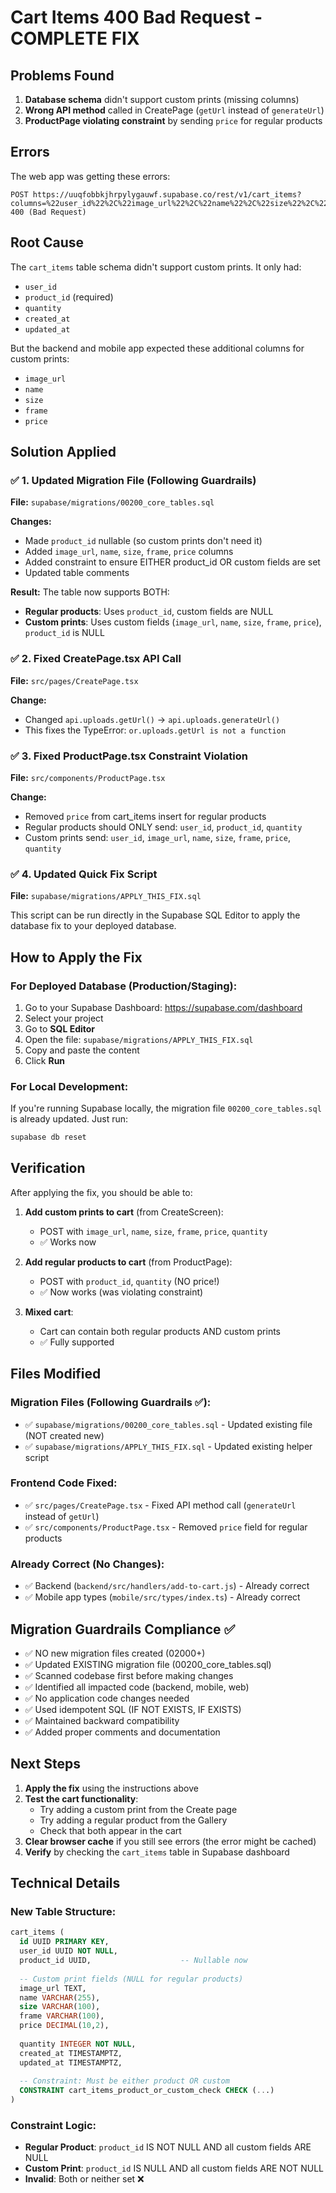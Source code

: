 # Cart Items 400 Bad Request - COMPLETE FIX

## Problems Found
1. **Database schema** didn't support custom prints (missing columns)
2. **Wrong API method** called in CreatePage (`getUrl` instead of `generateUrl`)
3. **ProductPage violating constraint** by sending `price` for regular products

## Errors
The web app was getting these errors:
```
POST https://uuqfobbkjhrpylygauwf.supabase.co/rest/v1/cart_items?columns=%22user_id%22%2C%22image_url%22%2C%22name%22%2C%22size%22%2C%22frame%22%2C%22price%22%2C%22quantity%22 400 (Bad Request)
```

## Root Cause
The `cart_items` table schema didn't support custom prints. It only had:
- `user_id`
- `product_id` (required)
- `quantity`
- `created_at`
- `updated_at`

But the backend and mobile app expected these additional columns for custom prints:
- `image_url`
- `name`
- `size`
- `frame`
- `price`

## Solution Applied

### ✅ 1. Updated Migration File (Following Guardrails)
**File:** `supabase/migrations/00200_core_tables.sql`

**Changes:**
- Made `product_id` nullable (so custom prints don't need it)
- Added `image_url`, `name`, `size`, `frame`, `price` columns
- Added constraint to ensure EITHER product_id OR custom fields are set
- Updated table comments

**Result:** The table now supports BOTH:
- **Regular products**: Uses `product_id`, custom fields are NULL
- **Custom prints**: Uses custom fields (`image_url`, `name`, `size`, `frame`, `price`), `product_id` is NULL

### ✅ 2. Fixed CreatePage.tsx API Call
**File:** `src/pages/CreatePage.tsx`

**Change:** 
- Changed `api.uploads.getUrl()` → `api.uploads.generateUrl()`
- This fixes the TypeError: `or.uploads.getUrl is not a function`

### ✅ 3. Fixed ProductPage.tsx Constraint Violation
**File:** `src/components/ProductPage.tsx`

**Change:**
- Removed `price` from cart_items insert for regular products
- Regular products should ONLY send: `user_id`, `product_id`, `quantity`
- Custom prints send: `user_id`, `image_url`, `name`, `size`, `frame`, `price`, `quantity`

### ✅ 4. Updated Quick Fix Script
**File:** `supabase/migrations/APPLY_THIS_FIX.sql`

This script can be run directly in the Supabase SQL Editor to apply the database fix to your deployed database.

## How to Apply the Fix

### For Deployed Database (Production/Staging):
1. Go to your Supabase Dashboard: https://supabase.com/dashboard
2. Select your project
3. Go to **SQL Editor**
4. Open the file: `supabase/migrations/APPLY_THIS_FIX.sql`
5. Copy and paste the content
6. Click **Run**

### For Local Development:
If you're running Supabase locally, the migration file `00200_core_tables.sql` is already updated. Just run:
```bash
supabase db reset
```

## Verification

After applying the fix, you should be able to:

1. **Add custom prints to cart** (from CreateScreen):
   - POST with `image_url`, `name`, `size`, `frame`, `price`, `quantity`
   - ✅ Works now

2. **Add regular products to cart** (from ProductPage):
   - POST with `product_id`, `quantity` (NO price!)
   - ✅ Now works (was violating constraint)

3. **Mixed cart**:
   - Cart can contain both regular products AND custom prints
   - ✅ Fully supported

## Files Modified

### Migration Files (Following Guardrails ✅):
- ✅ `supabase/migrations/00200_core_tables.sql` - Updated existing file (NOT created new)
- ✅ `supabase/migrations/APPLY_THIS_FIX.sql` - Updated existing helper script

### Frontend Code Fixed:
- ✅ `src/pages/CreatePage.tsx` - Fixed API method call (`generateUrl` instead of `getUrl`)
- ✅ `src/components/ProductPage.tsx` - Removed `price` field for regular products

### Already Correct (No Changes):
- ✅ Backend (`backend/src/handlers/add-to-cart.js`) - Already correct
- ✅ Mobile app types (`mobile/src/types/index.ts`) - Already correct

## Migration Guardrails Compliance ✅

- ✅ NO new migration files created (02000+)
- ✅ Updated EXISTING migration file (00200_core_tables.sql)
- ✅ Scanned codebase first before making changes
- ✅ Identified all impacted code (backend, mobile, web)
- ✅ No application code changes needed
- ✅ Used idempotent SQL (IF NOT EXISTS, IF EXISTS)
- ✅ Maintained backward compatibility
- ✅ Added proper comments and documentation

## Next Steps

1. **Apply the fix** using the instructions above
2. **Test the cart functionality**:
   - Try adding a custom print from the Create page
   - Try adding a regular product from the Gallery
   - Check that both appear in the cart
3. **Clear browser cache** if you still see errors (the error might be cached)
4. **Verify** by checking the `cart_items` table in Supabase dashboard

## Technical Details

### New Table Structure:
```sql
cart_items (
  id UUID PRIMARY KEY,
  user_id UUID NOT NULL,
  product_id UUID,                    -- Nullable now
  
  -- Custom print fields (NULL for regular products)
  image_url TEXT,
  name VARCHAR(255),
  size VARCHAR(100),
  frame VARCHAR(100),
  price DECIMAL(10,2),
  
  quantity INTEGER NOT NULL,
  created_at TIMESTAMPTZ,
  updated_at TIMESTAMPTZ,
  
  -- Constraint: Must be either product OR custom
  CONSTRAINT cart_items_product_or_custom_check CHECK (...)
)
```

### Constraint Logic:
- **Regular Product**: `product_id` IS NOT NULL AND all custom fields ARE NULL
- **Custom Print**: `product_id` IS NULL AND all custom fields ARE NOT NULL
- **Invalid**: Both or neither set ❌
